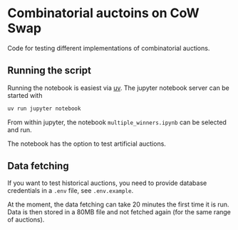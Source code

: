 # Combinatorial auctoins on CoW Swap

Code for testing different implementations of combinatorial auctions.

## Running the script

Running the notebook is easiest via [uv](https://docs.astral.sh/uv/). The jupyter notebook server can be started with

```sh
uv run jupyter notebook
```

From within jupyter, the notebook `multiple_winners.ipynb` can be selected and run.

The notebook has the option to test artificial auctions.

## Data fetching

If you want to test historical auctions, you need to provide database credentials in a `.env` file, see `.env.example`.

At the moment, the data fetching can take 20 minutes the first time it is run. Data is then stored in a 80MB file and not fetched again (for the same range of auctions).
